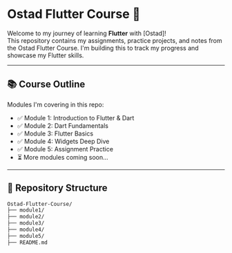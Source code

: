 # Ostad Flutter Course 🚀

Welcome to my journey of learning **Flutter** with [Ostad]!  
This repository contains my assignments, practice projects, and notes from the Ostad Flutter Course. I'm building this to track my progress and showcase my Flutter skills.

---

## 📚 Course Outline

Modules I'm covering in this repo:

- ✅ Module 1: Introduction to Flutter & Dart
- ✅ Module 2: Dart Fundamentals
- ✅ Module 3: Flutter Basics
- ✅ Module 4: Widgets Deep Dive
- ✅ Module 5: Assignment Practice
- ⏳ More modules coming soon...

---

## 📁 Repository Structure

```bash
Ostad-Flutter-Course/
├── module1/
├── module2/
├── module3/
├── module4/
├── module5/
├── README.md
